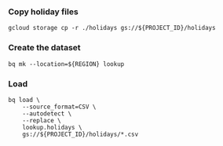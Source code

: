 ### Copy holiday files
```
gcloud storage cp -r ./holidays gs://${PROJECT_ID}/holidays
```

### Create the dataset
```
bq mk --location=${REGION} lookup
```

### Load 
```
bq load \
    --source_format=CSV \
    --autodetect \
    --replace \
    lookup.holidays \
    gs://${PROJECT_ID}/holidays/*.csv
```